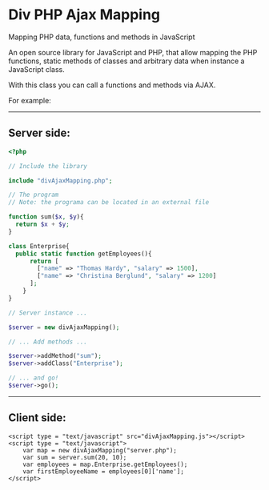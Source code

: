 # Div PHP Ajax Mapping

Mapping PHP data, functions and methods in JavaScript

An open source library for JavaScript and PHP, that 
allow mapping the PHP functions, static methods of classes and 
arbitrary data when instance a JavaScript class. 

With this class you can call a functions and methods via AJAX. 

For example:

--------------------------------------------
Server side:
--------------------------------------------
```php
<?php

// Include the library 

include "divAjaxMapping.php"; 

// The program 
// Note: the programa can be located in an external file 

function sum($x, $y){
  return $x + $y; 
}

class Enterprise{
  public static function getEmployees(){
      return [
        ["name" => "Thomas Hardy", "salary" => 1500],  
        ["name" => "Christina Berglund", "salary" => 1200] 
      ];  
    } 
}

// Server instance ...

$server = new divAjaxMapping(); 

// ... Add methods ...

$server->addMethod("sum"); 
$server->addClass("Enterprise"); 

// ... and go!
$server->go(); 

```

--------------------------------------------
Client side:
--------------------------------------------
```xhtml
<script type = "text/javascript" src="divAjaxMapping.js"></script>
<script type = "text/javascript">
    var map = new divAjaxMapping("server.php");
    var sum = server.sum(20, 10);
    var employees = map.Enterprise.getEmployees();
    var firstEmployeeName = employees[0]['name'];
</script>
```

